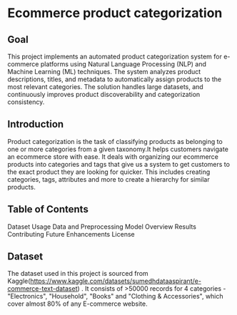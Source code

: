 # Ecommerce product categorization

## Goal
This project implements an automated product categorization system for e-commerce platforms using Natural Language Processing (NLP) and Machine Learning (ML) techniques. The system analyzes product descriptions, titles, and metadata to automatically assign products to the most relevant categories. The solution handles large datasets, and continuously improves product discoverability and categorization consistency.

## Introduction
Product categorization is the task of classifying products as belonging to one or more categories from a given taxonomy.It helps customers navigate an ecommerce store with ease. It deals with organizing our ecommerce products into categories and tags that give us a system to get customers to the exact product they are looking for quicker. This includes creating categories, tags, attributes and more to create a hierarchy for similar products. 

## Table of Contents
Dataset
Usage
Data and Preprocessing
Model Overview
Results
Contributing
Future Enhancements
License

## Dataset
The dataset used in this project is sourced from Kaggle(https://www.kaggle.com/datasets/sumedhdataaspirant/e-commerce-text-dataset) . It consists of >50000 records for 4 categories - "Electronics", "Household", "Books" and "Clothing & Accessories", which cover almost 80% of any E-commerce website.
